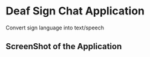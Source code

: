 # Deaf Sign Chat Application

Convert sign language into text/speech

## ScreenShot of the Application
